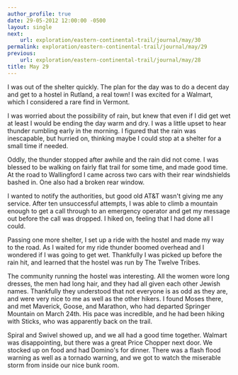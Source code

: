 ```yaml
---
author_profile: true
date: 29-05-2012 12:00:00 -0500
layout: single
next:
    url: exploration/eastern-continental-trail/journal/may/30
permalink: exploration/eastern-continental-trail/journal/may/29
previous:
    url: exploration/eastern-continental-trail/journal/may/28
title: May 29
---
```

I was out of the shelter quickly. The plan for the day was to do a decent day and get to a hostel in Rutland, a real town! I was excited for a Walmart, which I considered a rare find in Vermont.

I was worried about the possibility of rain, but knew that even if I did get wet at least I would be ending the day warm and dry. I was a little upset to hear thunder rumbling early in the morning. I figured that the rain was inescapable, but hurried on, thinking maybe I could stop at a shelter for a small time if needed.

Oddly, the thunder stopped after awhile and the rain did not come. I was blessed to be walking on fairly flat trail for some time, and made good time. At the road to Wallingford I came across two cars with their rear windshields bashed in. One also had a broken rear window.

I wanted to notify the authorities, but good old AT&T wasn't giving me any service. After ten unsuccessful attempts, I was able to climb a mountain enough to get a call through to an emergency operator and get my message out before the call was dropped. I hiked on, feeling that I had done all I could.

Passing one more shelter, I set up a ride with the hostel and made my way to the road. As I waited for my ride thunder boomed overhead and I wondered if I was going to get wet. Thankfully I was picked up before the rain hit, and learned that the hostel was run by The Twelve Tribes.

The community running the hostel was interesting. All the women wore long dresses, the men had long hair, and they had all given each other Jewish names. Thankfully they understood that not everyone is as odd as they are, and were very nice to me as well as the other hikers. I found Moses there, and met Maverick, Goose, and Marathon, who had departed Springer Mountain on March 24th. His pace was incredible, and he had been hiking with Sticks, who was apparently back on the trail.

Spiral and Swivel showed up, and we all had a good time together. Walmart was disappointing, but there was a great Price Chopper next door. We stocked up on food and had Domino's for dinner. There was a flash flood warning as well as a tornado warning, and we got to watch the miserable storm from inside our nice bunk room.
